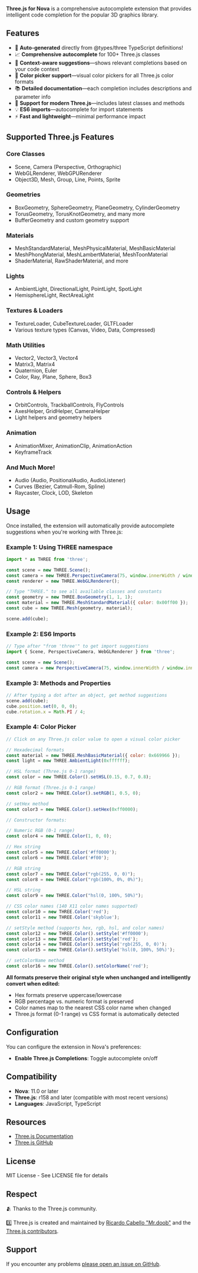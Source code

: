 **Three.js for Nova** is a comprehensive autocomplete extension that provides intelligent code completion for the popular 3D graphics library.

## Features

- 🤖 **Auto-generated** directly from @types/three TypeScript definitions!
- 📈 **Comprehensive autocomplete** for 100+ Three.js classes
- 🎯 **Context-aware suggestions**—shows relevant completions based on your code context
- 🎨 **Color picker support**—visual color pickers for all Three.js color formats
- 📚 **Detailed documentation**—each completion includes descriptions and parameter info
- 🚀 **Support for modern Three.js**—includes latest classes and methods
- 💡 **ES6 imports**—autocomplete for import statements
- ⚡ **Fast and lightweight**—minimal performance impact

## Supported Three.js Features

### Core Classes
- Scene, Camera (Perspective, Orthographic)
- WebGLRenderer, WebGPURenderer
- Object3D, Mesh, Group, Line, Points, Sprite

### Geometries
- BoxGeometry, SphereGeometry, PlaneGeometry, CylinderGeometry
- TorusGeometry, TorusKnotGeometry, and many more
- BufferGeometry and custom geometry support

### Materials
- MeshStandardMaterial, MeshPhysicalMaterial, MeshBasicMaterial
- MeshPhongMaterial, MeshLambertMaterial, MeshToonMaterial
- ShaderMaterial, RawShaderMaterial, and more

### Lights
- AmbientLight, DirectionalLight, PointLight, SpotLight
- HemisphereLight, RectAreaLight

### Textures & Loaders
- TextureLoader, CubeTextureLoader, GLTFLoader
- Various texture types (Canvas, Video, Data, Compressed)

### Math Utilities
- Vector2, Vector3, Vector4
- Matrix3, Matrix4
- Quaternion, Euler
- Color, Ray, Plane, Sphere, Box3

### Controls & Helpers
- OrbitControls, TrackballControls, FlyControls
- AxesHelper, GridHelper, CameraHelper
- Light helpers and geometry helpers

### Animation
- AnimationMixer, AnimationClip, AnimationAction
- KeyframeTrack

### And Much More!
- Audio (Audio, PositionalAudio, AudioListener)
- Curves (Bezier, Catmull-Rom, Spline)
- Raycaster, Clock, LOD, Skeleton

## Usage

Once installed, the extension will automatically provide autocomplete suggestions when you're working with Three.js:

### Example 1: Using THREE namespace
```javascript
import * as THREE from 'three';

const scene = new THREE.Scene();
const camera = new THREE.PerspectiveCamera(75, window.innerWidth / window.innerHeight, 0.1, 1000);
const renderer = new THREE.WebGLRenderer();

// Type "THREE." to see all available classes and constants
const geometry = new THREE.BoxGeometry(1, 1, 1);
const material = new THREE.MeshStandardMaterial({ color: 0x00ff00 });
const cube = new THREE.Mesh(geometry, material);

scene.add(cube);
```

### Example 2: ES6 Imports
```javascript
// Type after "from 'three'" to get import suggestions
import { Scene, PerspectiveCamera, WebGLRenderer } from 'three';

const scene = new Scene();
const camera = new PerspectiveCamera(75, window.innerWidth / window.innerHeight, 0.1, 1000);
```

### Example 3: Methods and Properties
```javascript
// After typing a dot after an object, get method suggestions
scene.add(cube);
cube.position.set(0, 0, 0);
cube.rotation.x = Math.PI / 4;
```

### Example 4: Color Picker
```javascript
// Click on any Three.js color value to open a visual color picker

// Hexadecimal formats
const material = new THREE.MeshBasicMaterial({ color: 0x669966 });
const light = new THREE.AmbientLight(0xffffff);

// HSL format (Three.js 0-1 range)
const color = new THREE.Color().setHSL(0.15, 0.7, 0.8);

// RGB format (Three.js 0-1 range)
const color2 = new THREE.Color().setRGB(1, 0.5, 0);

// setHex method
const color3 = new THREE.Color().setHex(0xff0000);

// Constructor formats:

// Numeric RGB (0-1 range)
const color4 = new THREE.Color(1, 0, 0);

// Hex string
const color5 = new THREE.Color('#ff0000');
const color6 = new THREE.Color('#f00');

// RGB string
const color7 = new THREE.Color("rgb(255, 0, 0)");
const color8 = new THREE.Color("rgb(100%, 0%, 0%)");

// HSL string
const color9 = new THREE.Color("hsl(0, 100%, 50%)");

// CSS color names (140 X11 color names supported)
const color10 = new THREE.Color('red');
const color11 = new THREE.Color('skyblue');

// setStyle method (supports hex, rgb, hsl, and color names)
const color12 = new THREE.Color().setStyle('#ff0000');
const color13 = new THREE.Color().setStyle('red');
const color14 = new THREE.Color().setStyle('rgb(255, 0, 0)');
const color15 = new THREE.Color().setStyle('hsl(0, 100%, 50%)');

// setColorName method
const color16 = new THREE.Color().setColorName('red');
```

**All formats preserve their original style when unchanged and intelligently convert when edited:**
- Hex formats preserve uppercase/lowercase
- RGB percentage vs. numeric format is preserved
- Color names map to the nearest CSS color name when changed
- Three.js format (0-1 range) vs CSS format is automatically detected

## Configuration

You can configure the extension in Nova's preferences:

- **Enable Three.js Completions**: Toggle autocomplete on/off

## Compatibility

- **Nova**: 11.0 or later
- **Three.js**: r158 and later (compatible with most recent versions)
- **Languages**: JavaScript, TypeScript

## Resources

- [Three.js Documentation](https://threejs.org/docs/)
- [Three.js GitHub](https://github.com/mrdoob/three.js)

## License

MIT License - See LICENSE file for details

## Respect

🫂 Thanks to the Three.js community.

3️⃣ Three.js is created and maintained by [Ricardo Cabello "Mr.doob"](https://github.com/mrdoob) and the [Three.js contributors](https://github.com/mrdoob/three.js/graphs/contributors).

## Support

If you encounter any problems [please open an issue on GitHub](https://github.com/gingerbeardman/ThreeJS-for-Nova/issues).
